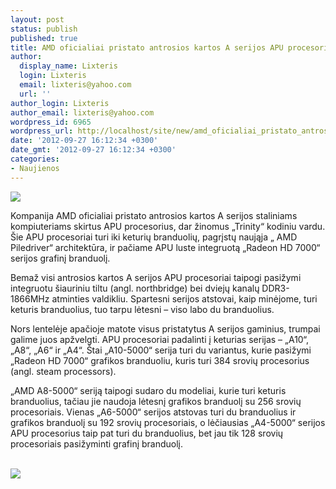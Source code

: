 ```yaml
---
layout: post
status: publish
published: true
title: AMD oficialiai pristato antrosios kartos A serijos APU procesorius
author:
  display_name: Lixteris
  login: Lixteris
  email: lixteris@yahoo.com
  url: ''
author_login: Lixteris
author_email: lixteris@yahoo.com
wordpress_id: 6965
wordpress_url: http://localhost/site/new/amd_oficialiai_pristato_antrosios_kartos_a_serijos_apu_procesorius/
date: '2012-09-27 16:12:34 +0300'
date_gmt: '2012-09-27 16:12:34 +0300'
categories:
- Naujienos
---
```

<p><div class="imgright"><img src="http://technews.lt/upload/TrinityBox.jpg"  /></div></p>
<p>
	Kompanija AMD oficialiai pristato antrosios kartos A serijos staliniams kompiuteriams skirtus APU procesorius, dar žinomus &bdquo;Trinity&ldquo; kodiniu vardu. &Scaron;ie APU procesoriai turi iki keturių branduolių, pagrįstų naująja &bdquo; AMD Piledriver&ldquo; architektūra, ir pačiame APU luste integruotą &bdquo;Radeon HD 7000&ldquo; serijos grafinį branduolį.</p>
<p>
	Bemaž visi antrosios kartos A serijos APU procesoriai taipogi pasižymi integruotu &scaron;iauriniu tiltu (angl. northbridge) bei dviejų kanalų DDR3-1866MHz atminties valdikliu. Spartesni serijos atstovai, kaip minėjome, turi keturis branduolius, tuo tarpu lėtesni &ndash; viso labo du branduolius.</p>
<p>
	Nors lentelėje apačioje matote visus pristatytus A serijos gaminius, trumpai galime juos apžvelgti. APU procesoriai padalinti į keturias serijas &ndash; &bdquo;A10&ldquo;, &bdquo;A8&ldquo;, &bdquo;A6&ldquo; ir &bdquo;A4&ldquo;. &Scaron;tai &bdquo;A10-5000&ldquo; serija turi du variantus, kurie pasižymi &bdquo;Radeon HD 7000&ldquo; grafikos branduoliu, kuris turi 384 srovių procesorius (angl. steam processors).</p>
<p>
	&bdquo;AMD A8-5000&ldquo; seriją taipogi sudaro du modeliai, kurie turi keturis branduolius, tačiau jie naudoja lėtesnį grafikos branduolį su 256 srovių procesoriais. Vienas &bdquo;A6-5000&ldquo; serijos atstovas turi du branduolius ir grafikos branduolį su 192 srovių procesoriais, o lėčiausias &bdquo;A4-5000&ldquo; serijos APU procesorius taip pat turi du branduolius, bet jau tik 128 srovių procesoriais pasižyminti grafinį branduolį.</p>
<p>
	<br /><img src="http://technews.lt/upload/TrinityDetails.jpg" /></p>
